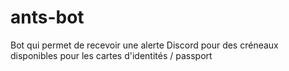 # ants-bot
Bot qui permet de recevoir une alerte Discord pour des créneaux disponibles pour les cartes d'identités / passport
